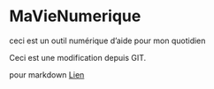 # MaVieNumerique

ceci est un outil numérique d’aide pour mon quotidien

Ceci est une modification depuis GIT.

pour markdown [Lien](https://www.ionos.fr/digitalguide/sites-internet/developpement-web/markdown/ "Markdown")